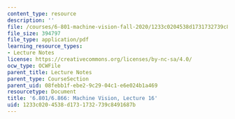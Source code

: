 ```yaml
---
content_type: resource
description: ''
file: /courses/6-801-machine-vision-fall-2020/1233c0204538d1731732739c8491687b_MIT6_801F20_lec16.pdf
file_size: 394797
file_type: application/pdf
learning_resource_types:
- Lecture Notes
license: https://creativecommons.org/licenses/by-nc-sa/4.0/
ocw_type: OCWFile
parent_title: Lecture Notes
parent_type: CourseSection
parent_uid: 08febb1f-ebe2-9c29-04c1-e6e024b1a469
resourcetype: Document
title: '6.801/6.866: Machine Vision, Lecture 16'
uid: 1233c020-4538-d173-1732-739c8491687b
---
```

